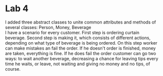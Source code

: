 # Lab 4  
I added three abstract classes to unite common attributes and methods of several classes: Person, Money, Beverage  
I have a scenario for every customer. First step is ordering curtain beverage. Second step is making it, which consists of different actions, depending on what type of beverage is being ordered. On this step worker can make mistakes an fail the order. If he doesn't order is finished, money are taken, everything is fine. If he does fail the order customer can go two ways: to wait another beverage, decreasing a chance for leaving tips every time he waits, or leave, not waiting and giving no money and no tips, of course.